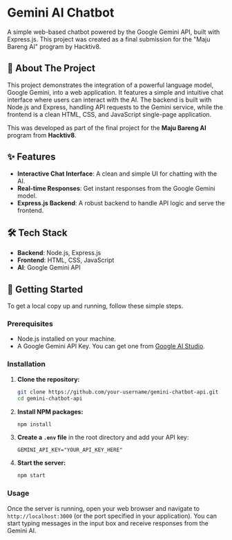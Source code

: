 # Gemini AI Chatbot

A simple web-based chatbot powered by the Google Gemini API, built with Express.js. This project was created as a final submission for the "Maju Bareng AI" program by Hacktiv8.

## 🌟 About The Project

This project demonstrates the integration of a powerful language model, Google Gemini, into a web application. It features a simple and intuitive chat interface where users can interact with the AI. The backend is built with Node.js and Express, handling API requests to the Gemini service, while the frontend is a clean HTML, CSS, and JavaScript single-page application.

This was developed as part of the final project for the **Maju Bareng AI** program from **Hacktiv8**.

## ✨ Features

-   **Interactive Chat Interface**: A clean and simple UI for chatting with the AI.
-   **Real-time Responses**: Get instant responses from the Google Gemini model.
-   **Express.js Backend**: A robust backend to handle API logic and serve the frontend.

## 🛠️ Tech Stack

-   **Backend**: Node.js, Express.js
-   **Frontend**: HTML, CSS, JavaScript
-   **AI**: Google Gemini API

## 🚀 Getting Started

To get a local copy up and running, follow these simple steps.

### Prerequisites

-   Node.js installed on your machine.
-   A Google Gemini API Key. You can get one from [Google AI Studio](https://aistudio.google.com/app/apikey).

### Installation

1.  **Clone the repository:**
    ```sh
    git clone https://github.com/your-username/gemini-chatbot-api.git
    cd gemini-chatbot-api
    ```

2.  **Install NPM packages:**
    ```sh
    npm install
    ```

3.  **Create a `.env` file** in the root directory and add your API key:
    ```env
    GEMINI_API_KEY="YOUR_API_KEY_HERE"
    ```

4.  **Start the server:**
    ```sh
    npm start
    ```

### Usage

Once the server is running, open your web browser and navigate to `http://localhost:3000` (or the port specified in your application). You can start typing messages in the input box and receive responses from the Gemini AI.